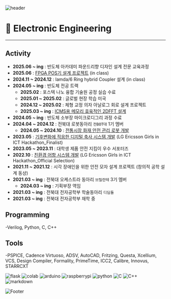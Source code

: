 ![header](https://capsule-render.vercel.app/api?type=waving&color=FFC0CB&height=200&section=header&text=Welcome%20&fontSize=&60fontColor=ffffff)

# 🌱 Electronic Engineering

---
## Activity
- **2025.06 ~ ing** : 반도체 아카데미 파운드리향 디자인 설계 전문 교육과정
- **2025.06** : [FPGA POS기 설계 프로젝트](https://github.com/ddddddddggod/POS) (in class)
- **2024.11 ~ 2024.12** : lamda/6 Ring hybrid Coupler 설계 (in class)
- **2024.05 ~ ing** : 반도체 전공 트랙
     - **2025.02** : 포스텍 나노 융합 기술원 공정 실습 수료
     - **2025.01 ~ 2025.02** : 글로벌 현장 학습 미국
     - **2024.12 ~ 2025.02** : 체형 교정 의자 아날로그 회로 설계 프로젝트
     - **2025.03 ~ ing** : [ICMS용 메모리 효육적인 2DFFT 설계](https://github.com/ddddddddggod/2DFFT)
- **2024.05 ~ ing** : 반도체 소부장 마이크로디그리 과정 수료
- **2024.04 ~ 2024.12** : 전북대 로봇동아리 ` 전BOT대 `  1기 멤버
   - **2024.05 ~ 2024.10** : [전통시장 화재 안전 관리 로봇 개발](https://github.com/ddddddddggod/JeonBOTdae)
- **2023.05** : [기후변화에 적응한 디지털 축사 시스템 개발](https://github.com/ddddddddggod/GAEKSEORI)  (LG Ericsson Girls in ICT Hackathon_Finalist)
- **2023.05 ~ 2023.11** : 대학생 제품 안전 지킴이 우수 서포터즈
- **2022.10** : [친환경 어항 시스템 개발](https://github.com/ddddddddggod/Girls-IN-TJ)   (LG Ericsson Girls in ICT Hackathon_Official Selection)
- **2021.11 ~ 2021.12** : 시각 장애인을 위한 안전 모자 설계 프로젝트 (창의적 공학 설계 동상)
- **2021.03 ~ ing** : 전북대 오케스트라 동아리 ` 브릴란테 ` 3기 멤버
     - **2024.03 ~ ing** : 기획부장 역임
- **2021.03 ~ ing** : 전북대 전자공학부 학술동아리 ` 디딤돌 `
- **2021.03 ~ ing** : 전북대 전자공학부 재학 중



## Programming
-Verilog, Python, C, C++

## Tools
 -PSPICE, Cadence Virtuoso, ADSV, AutoCAD, Fritzing, Questa, Xcellium, VCS, Design Compiler, Formality, PrimeTime, ICC2, Calibre, Innovus, STARRCXT





![flask](	https://img.shields.io/badge/Flask-000000?style=for-the-badge&logo=flask&logoColor=white)
![colab](	https://img.shields.io/badge/Colab-F9AB00?style=for-the-badge&logo=googlecolab&color=525252)
![arduino](	https://img.shields.io/badge/Arduino-00979D?style=for-the-badge&logo=Arduino&logoColor=white)
![raspberrypi](https://img.shields.io/badge/Raspberry%20Pi-A22846?style=for-the-badge&logo=Raspberry%20Pi&logoColor=white)
  ![python](	https://img.shields.io/badge/Python-3776AB?style=for-the-badge&logo=python&logoColor=white)
![C](	https://img.shields.io/badge/C-00599C?style=for-the-badge&logo=c&logoColor=white)
![C++](https://img.shields.io/badge/C%2B%2B-00599C?style=for-the-badge&logo=c%2B%2B&logoColor=white)
![markdown](https://img.shields.io/badge/Markdown-000000?style=for-the-badge&logo=markdown&logoColor=white)

  ![Footer](https://capsule-render.vercel.app/api?type=waving&color=FFC0CB&height=200&section=footer)
